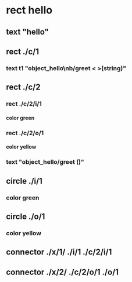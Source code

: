 # rect hello
## text "hello"
## rect ./c/1
### text t1 "object_hello\nb/greet < >(string)"
## rect ./c/2
### rect ./c/2/i/1
#### color green
### rect ./c/2/o/1
#### color yellow
### text "object_hello/greet ()"
## circle ./i/1
### color green
## circle ./o/1
### color yellow


## connector ./x/1/ ./i/1 ./c/2/i/1
## connector ./x/2/ ./c/2/o/1 ./o/1

